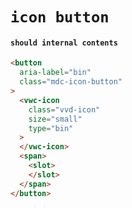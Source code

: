 # `icon button`

#### `should internal contents`

```html
<button
  aria-label="bin"
  class="mdc-icon-button"
>
  <vwc-icon
    class="vvd-icon"
    size="small"
    type="bin"
  >
  </vwc-icon>
  <span>
    <slot>
    </slot>
  </span>
</button>

```

